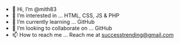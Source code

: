 - 👋 Hi, I’m @mith83
- 👀 I’m interested in ... HTML, CSS, JS & PHP
- 🌱 I’m currently learning ... GitHub
- 💞️ I’m looking to collaborate on ... GitHub
- 📫 How to reach me ... Reach me at successtrending@gmail.com

<!---
mith83/mith83 is a ✨ special ✨ repository because its `README.md` (this file) appears on your GitHub profile.
You can click the Preview link to take a look at your changes.
--->
